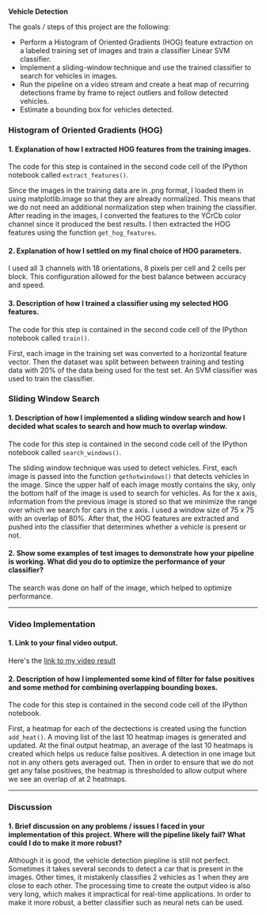 **Vehicle Detection**

The goals / steps of this project are the following:

* Perform a Histogram of Oriented Gradients (HOG) feature extraction on a labeled training set of images and train a classifier Linear SVM classifier.
* Implement a sliding-window technique and use the trained classifier to search for vehicles in images.
* Run the pipeline on a video stream and create a heat map of recurring detections frame by frame to reject outliers and follow detected vehicles.
* Estimate a bounding box for vehicles detected.

[//]: # (Image References)
[image1]: /vehicles/GTI_Far/image0000.png
[image2]: /output_images/out_8.png
[image3]: /output_images/out_9.png
[image4]: /non-vehicles/Extras/extra1.png
[image5]: /output_images/out_1.png
[image6]: /output_images/out_2.png
[image7]: /output_images/out_46.png
[image8]: /output_images/out_47.png
[image9]: /output_images/out_48.png
[image10]: /output_images/out_49.png
[image11]: /output_images/out_53.png
[image12]: /output_images/out_54.png

### Histogram of Oriented Gradients (HOG)

#### 1. Explanation of how I extracted HOG features from the training images.

The code for this step is contained in the second code cell of the IPython notebook called `extract_features()`.  

Since the images in the training data are in .png format, I loaded them in using matplotlib.image so that they are already normalized. This means that we do not need an additional normalization step when training the classifier. After reading in the images, I converted the features to the YCrCb color channel since it produced the best results. I then extracted the HOG features using the function `get_hog_features`. 


#### 2. Explanation of how I settled on my final choice of HOG parameters.

I used all 3 channels with 18 orientations, 8 pixels per cell and 2 cells per block. This configuration allowed for the best balance between accuracy and speed. 

#### 3. Description of how I trained a classifier using my selected HOG features.  

The code for this step is contained in the second code cell of the IPython notebook called `train()`.  

First, each image in the training set was converted to a horizontal feature vector. Then the dataset was split between between training and testing data with 20% of the data being used for the test set. An SVM classifier was used to train the classifier.  

### Sliding Window Search

#### 1. Description of how I implemented a sliding window search and how I decided what scales to search and how much to overlap window.  

The code for this step is contained in the second code cell of the IPython notebook called `search_windows()`.  

The sliding window technique was used to detect vehicles. First, each image is passed into the function `gethotwindows()` that detects vehicles in the image. Since the upper half of each image mostly contains the sky, only the bottom half of the image is used to search for vehicles. As for the x axis, information from the previous image is stored so that we minimize the range over which we search for cars in the x axis. I used a window size of 75 x 75 with an overlap of 80%. After that, the HOG features are extracted and pushed into the classifier that determines whether a vehicle is present or not. 


#### 2. Show some examples of test images to demonstrate how your pipeline is working.  What did you do to optimize the performance of your classifier?

The search was done on half of the image, which helped to optimize performance.

---

### Video Implementation

#### 1. Link to your final video output. 
Here's the [link to my video result](https://github.com/AmanMander123/VehicleDetectionAndTracking)


#### 2. Description of how I implemented some kind of filter for false positives and some method for combining overlapping bounding boxes.

The code for this step is contained in the second code cell of the IPython notebook.  

First, a heatmap for each of the dectections is created using the function `add_heat()`. A moving list of the last 10 heatmap images is generated and updated. At the final output heatmap, an average of the last 10 heatmaps is created which helps us reduce false positives. A detection in one image but not in any others gets averaged out. Then in order to ensure that we do not get any false positives, the heatmap is thresholded to allow output where we see an overlap of at 2 heatmaps.   


---

### Discussion

#### 1. Brief discussion on any problems / issues I faced in your implementation of this project.  Where will the pipeline likely fail?  What could I do to make it more robust?

Although it is good, the vehicle detection piepline is still not perfect. Sometimes it takes several seconds to detect a car that is present in the images. Other times, it mistakenly classifies 2 vehicles as 1 when they are close to each other. The processing time to create the output video is also very long, which makes it impractical for real-time applications. In order to make it more robust, a better classifier such as neural nets can be used.  

